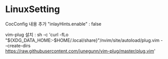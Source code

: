 # LinuxSetting

CocConfig 내용 추가
"inlayHints.enable" : false

vim-plug 설치 : sh -c 'curl -fLo "${XDG_DATA_HOME:-$HOME/.local/share}"/nvim/site/autoload/plug.vim --create-dirs \
       https://raw.githubusercontent.com/junegunn/vim-plug/master/plug.vim'
